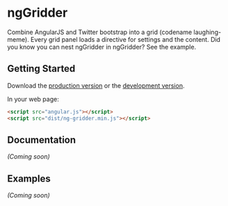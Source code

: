 # ngGridder

Combine AngularJS and Twitter bootstrap into a grid (codename laughing-meme). Every grid panel loads a directive for settings and the content. Did you know you can nest ngGridder in ngGridder? See the example.

## Getting Started

Download the [production version][min] or the [development version][max].

[min]: https://raw.github.com/eonlepapillon/jquery-ng-gridder/master/dist/angular-ng-gridder.min.js
[max]: https://raw.github.com/eonlepapillon/jquery-ng-gridder/master/dist/angular-ng-gridder.js

In your web page:

```html
<script src="angular.js"></script>
<script src="dist/ng-gridder.min.js"></script>
```

## Documentation
_(Coming soon)_

## Examples
_(Coming soon)_

